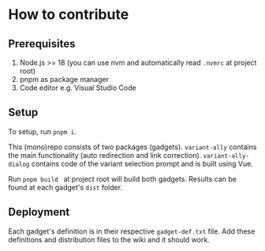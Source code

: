 # How to contribute

## Prerequisites

1. Node.js >= 18 (you can use nvm and automatically read `.nvmrc` at project root)
2. pnpm as package manager
3. Code editor e.g. Visual Studio Code

## Setup

To setup, run `pnpm i`.

This (mono)repo consists of two packages (gadgets). `variant-ally` contains the main functionality (auto redirection and link correction). `variant-ally-dialog` contains code of the variant selection prompt and is built using Vue.

Run `pnpm build ` at project root will build both gadgets. Results can be found at each gadget's `dist` folder.

## Deployment
Each gadget's definition is in their respective `gadget-def.txt` file. Add these definitions and distribution files to the wiki and it should work.
